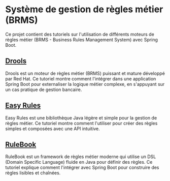 # Système de gestion de règles métier (BRMS)

Ce projet contient des tutoriels sur l'utilisation de différents moteurs de règles métier (BRMS - Business Rules Management System) avec Spring Boot.

## [Drools](drools-tutorial)
Drools est un moteur de règles métier (BRMS) puissant et mature développé par Red Hat. Ce tutoriel montre comment l'intégrer dans une application Spring Boot pour externaliser la logique métier complexe, en s'appuyant sur un cas pratique de gestion bancaire.

## [Easy Rules](easyrules-tutorial)
Easy Rules est une bibliothèque Java légère et simple pour la gestion de règles métier. Ce tutoriel montre comment l'utiliser pour créer des règles simples et composées avec une API intuitive.

## [RuleBook](rulebook-tutorial)
RuleBook est un framework de règles métier moderne qui utilise un DSL (Domain Specific Language) fluide en Java pour définir des règles. Ce tutoriel explique comment l'intégrer avec Spring Boot pour construire des règles lisibles et chaînées.
